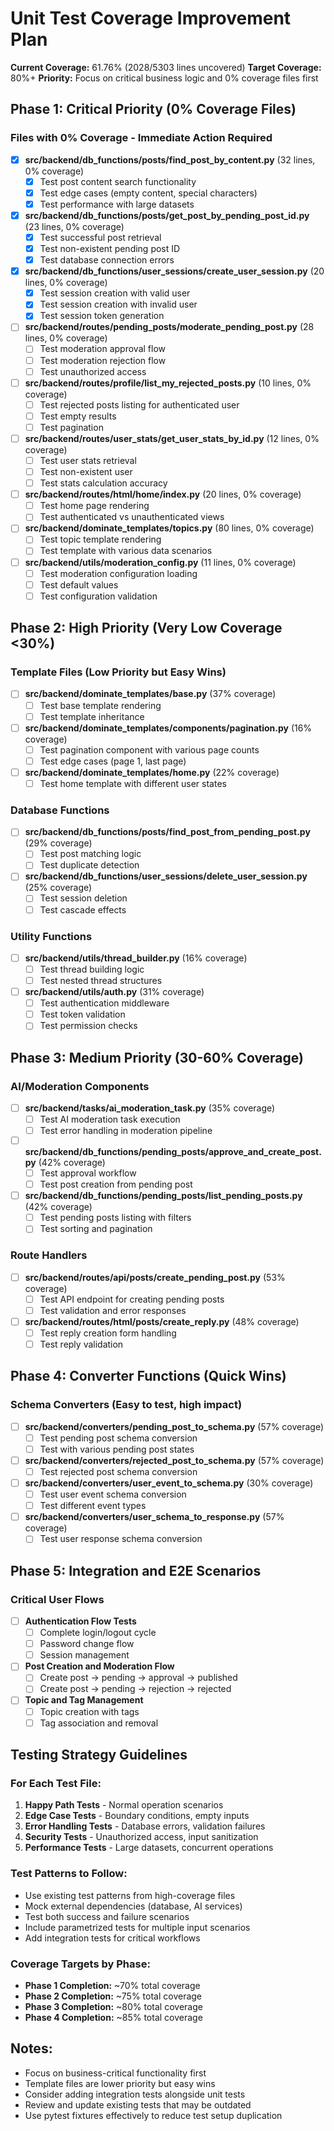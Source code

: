 # Unit Test Coverage Improvement Plan

**Current Coverage:** 61.76% (2028/5303 lines uncovered)
**Target Coverage:** 80%+
**Priority:** Focus on critical business logic and 0% coverage files first

## Phase 1: Critical Priority (0% Coverage Files)

### Files with 0% Coverage - Immediate Action Required

- [x] **src/backend/db_functions/posts/find_post_by_content.py** (32 lines, 0% coverage)
  - [x] Test post content search functionality
  - [x] Test edge cases (empty content, special characters)
  - [x] Test performance with large datasets

- [x] **src/backend/db_functions/posts/get_post_by_pending_post_id.py** (23 lines, 0% coverage)
  - [x] Test successful post retrieval
  - [x] Test non-existent pending post ID
  - [x] Test database connection errors

- [x] **src/backend/db_functions/user_sessions/create_user_session.py** (20 lines, 0% coverage)
  - [x] Test session creation with valid user
  - [x] Test session creation with invalid user
  - [x] Test session token generation

- [ ] **src/backend/routes/pending_posts/moderate_pending_post.py** (28 lines, 0% coverage)
  - [ ] Test moderation approval flow
  - [ ] Test moderation rejection flow
  - [ ] Test unauthorized access

- [ ] **src/backend/routes/profile/list_my_rejected_posts.py** (10 lines, 0% coverage)
  - [ ] Test rejected posts listing for authenticated user
  - [ ] Test empty results
  - [ ] Test pagination

- [ ] **src/backend/routes/user_stats/get_user_stats_by_id.py** (12 lines, 0% coverage)
  - [ ] Test user stats retrieval
  - [ ] Test non-existent user
  - [ ] Test stats calculation accuracy

- [ ] **src/backend/routes/html/home/index.py** (20 lines, 0% coverage)
  - [ ] Test home page rendering
  - [ ] Test authenticated vs unauthenticated views

- [ ] **src/backend/dominate_templates/topics.py** (80 lines, 0% coverage)
  - [ ] Test topic template rendering
  - [ ] Test template with various data scenarios

- [ ] **src/backend/utils/moderation_config.py** (11 lines, 0% coverage)
  - [ ] Test moderation configuration loading
  - [ ] Test default values
  - [ ] Test configuration validation

## Phase 2: High Priority (Very Low Coverage <30%)

### Template Files (Low Priority but Easy Wins)
- [ ] **src/backend/dominate_templates/base.py** (37% coverage)
  - [ ] Test base template rendering
  - [ ] Test template inheritance

- [ ] **src/backend/dominate_templates/components/pagination.py** (16% coverage)
  - [ ] Test pagination component with various page counts
  - [ ] Test edge cases (page 1, last page)

- [ ] **src/backend/dominate_templates/home.py** (22% coverage)
  - [ ] Test home template with different user states

### Database Functions
- [ ] **src/backend/db_functions/posts/find_post_from_pending_post.py** (29% coverage)
  - [ ] Test post matching logic
  - [ ] Test duplicate detection

- [ ] **src/backend/db_functions/user_sessions/delete_user_session.py** (25% coverage)
  - [ ] Test session deletion
  - [ ] Test cascade effects

### Utility Functions
- [ ] **src/backend/utils/thread_builder.py** (16% coverage)
  - [ ] Test thread building logic
  - [ ] Test nested thread structures

- [ ] **src/backend/utils/auth.py** (31% coverage)
  - [ ] Test authentication middleware
  - [ ] Test token validation
  - [ ] Test permission checks

## Phase 3: Medium Priority (30-60% Coverage)

### AI/Moderation Components
- [ ] **src/backend/tasks/ai_moderation_task.py** (35% coverage)
  - [ ] Test AI moderation task execution
  - [ ] Test error handling in moderation pipeline

- [ ] **src/backend/db_functions/pending_posts/approve_and_create_post.py** (42% coverage)
  - [ ] Test approval workflow
  - [ ] Test post creation from pending post

- [ ] **src/backend/db_functions/pending_posts/list_pending_posts.py** (42% coverage)
  - [ ] Test pending posts listing with filters
  - [ ] Test sorting and pagination

### Route Handlers
- [ ] **src/backend/routes/api/posts/create_pending_post.py** (53% coverage)
  - [ ] Test API endpoint for creating pending posts
  - [ ] Test validation and error responses

- [ ] **src/backend/routes/html/posts/create_reply.py** (48% coverage)
  - [ ] Test reply creation form handling
  - [ ] Test reply validation

## Phase 4: Converter Functions (Quick Wins)

### Schema Converters (Easy to test, high impact)
- [ ] **src/backend/converters/pending_post_to_schema.py** (57% coverage)
  - [ ] Test pending post schema conversion
  - [ ] Test with various pending post states

- [ ] **src/backend/converters/rejected_post_to_schema.py** (57% coverage)
  - [ ] Test rejected post schema conversion

- [ ] **src/backend/converters/user_event_to_schema.py** (30% coverage)
  - [ ] Test user event schema conversion
  - [ ] Test different event types

- [ ] **src/backend/converters/user_schema_to_response.py** (57% coverage)
  - [ ] Test user response schema conversion

## Phase 5: Integration and E2E Scenarios

### Critical User Flows
- [ ] **Authentication Flow Tests**
  - [ ] Complete login/logout cycle
  - [ ] Password change flow
  - [ ] Session management

- [ ] **Post Creation and Moderation Flow**
  - [ ] Create post → pending → approval → published
  - [ ] Create post → pending → rejection → rejected

- [ ] **Topic and Tag Management**
  - [ ] Topic creation with tags
  - [ ] Tag association and removal

## Testing Strategy Guidelines

### For Each Test File:
1. **Happy Path Tests** - Normal operation scenarios
2. **Edge Case Tests** - Boundary conditions, empty inputs
3. **Error Handling Tests** - Database errors, validation failures
4. **Security Tests** - Unauthorized access, input sanitization
5. **Performance Tests** - Large datasets, concurrent operations

### Test Patterns to Follow:
- Use existing test patterns from high-coverage files
- Mock external dependencies (database, AI services)
- Test both success and failure scenarios
- Include parametrized tests for multiple input scenarios
- Add integration tests for critical workflows

### Coverage Targets by Phase:
- **Phase 1 Completion:** ~70% total coverage
- **Phase 2 Completion:** ~75% total coverage
- **Phase 3 Completion:** ~80% total coverage
- **Phase 4 Completion:** ~85% total coverage

## Notes:
- Focus on business-critical functionality first
- Template files are lower priority but easy wins
- Consider adding integration tests alongside unit tests
- Review and update existing tests that may be outdated
- Use pytest fixtures effectively to reduce test setup duplication

